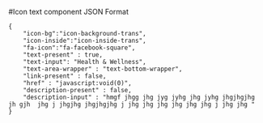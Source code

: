 #Icon text component
JSON Format
```
{   
    "icon-bg":"icon-background-trans",
    "icon-inside":"icon-inside-trans",
    "fa-icon":"fa-facebook-square",
    "text-present" : true,
    "text-input": "Health & Wellness",
    "text-area-wrapper" : "text-bottom-wrapper",
    "link-present" : false,
    "href" : "javascript:void(0)",
    "description-present" : false,
    "description-input" : "hmgf jhgg jhg jyg jyhg jhg jyhg jhgjhgjhg jh gjh  jhg j jhgjhg jhgjhgjhg j jhg jhg jhg jhg jhg jhg j jhg jhg "
}
```
<!-- Text-area classes available: text-right-wrapper, text-bottom-wrapper -->
<!-- (icon-bg,icon-inside) classes available: (icon-background-trans,icon-inside-trans), (icon-background,icon-inside) -->
